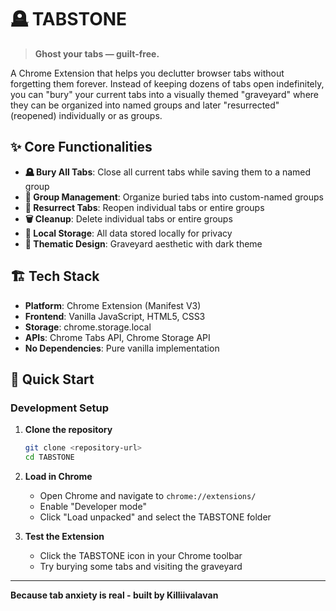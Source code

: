 # 🪦 TABSTONE

> **Ghost your tabs — guilt-free.**

A Chrome Extension that helps you declutter browser tabs without forgetting them forever. Instead of keeping dozens of tabs open indefinitely, you can "bury" your current tabs into a visually themed "graveyard" where they can be organized into named groups and later "resurrected" (reopened) individually or as groups.

## ✨ Core Functionalities

- **🪦 Bury All Tabs**: Close all current tabs while saving them to a named group
- **📁 Group Management**: Organize buried tabs into custom-named groups
- **🔄 Resurrect Tabs**: Reopen individual tabs or entire groups
- **🗑️ Cleanup**: Delete individual tabs or entire groups
- **💾 Local Storage**: All data stored locally for privacy
- **🎨 Thematic Design**: Graveyard aesthetic with dark theme

## 🏗️ Tech Stack

- **Platform**: Chrome Extension (Manifest V3)
- **Frontend**: Vanilla JavaScript, HTML5, CSS3
- **Storage**: chrome.storage.local
- **APIs**: Chrome Tabs API, Chrome Storage API
- **No Dependencies**: Pure vanilla implementation

## 🚀 Quick Start

### Development Setup
1. **Clone the repository**
   ```bash
   git clone <repository-url>
   cd TABSTONE
   ```

2. **Load in Chrome**
   - Open Chrome and navigate to `chrome://extensions/`
   - Enable "Developer mode"
   - Click "Load unpacked" and select the TABSTONE folder

3. **Test the Extension**
   - Click the TABSTONE icon in your Chrome toolbar
   - Try burying some tabs and visiting the graveyard

---

**Because tab anxiety is real - built by Killiivalavan** 